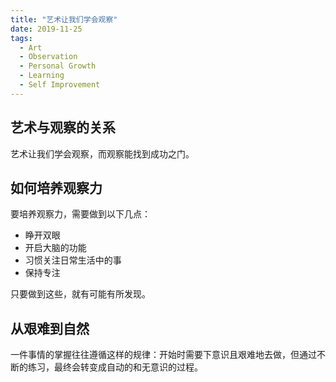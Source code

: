 ```yaml
---
title: "艺术让我们学会观察"
date: 2019-11-25
tags:
  - Art
  - Observation
  - Personal Growth
  - Learning
  - Self Improvement
---
```


## 艺术与观察的关系

艺术让我们学会观察，而观察能找到成功之门。

## 如何培养观察力

要培养观察力，需要做到以下几点：

- 睁开双眼
- 开启大脑的功能
- 习惯关注日常生活中的事
- 保持专注

只要做到这些，就有可能有所发现。

## 从艰难到自然

一件事情的掌握往往遵循这样的规律：开始时需要下意识且艰难地去做，但通过不断的练习，最终会转变成自动的和无意识的过程。

